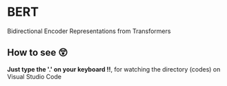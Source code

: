 # BERT
Bidirectional Encoder Representations from Transformers



## How to see 😲

**Just type the '.' on your keyboard !!**, for watching the directory (codes) on Visual Studio Code 
